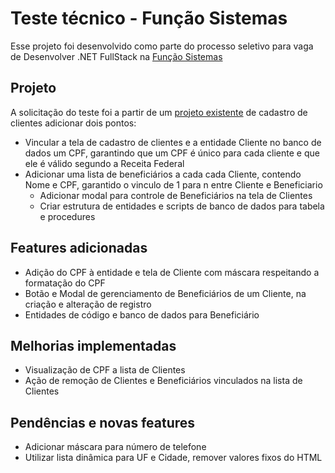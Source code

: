 # Teste técnico - Função Sistemas
Esse projeto foi desenvolvido como parte do processo seletivo para vaga de Desenvolver .NET FullStack na [Função Sistemas](https://www.funcao.com.br/)

## Projeto
A solicitação do teste foi a partir de um [projeto existente](https://github.com/Alanssrv/teste-funcao-sistemas/tree/6f86215352a6f9565fa882d52562ceac66aee9bf) de cadastro de clientes adicionar dois pontos:
- Vincular a tela de cadastro de clientes e a entidade Cliente no banco de dados um CPF, garantindo que um CPF é único para cada cliente e que ele é válido segundo a Receita Federal
- Adicionar uma lista de beneficiários a cada cada Cliente, contendo Nome e CPF, garantido o vinculo de 1 para n entre Cliente e Beneficiario
  - Adicionar modal para controle de Beneficiários na tela de Clientes
  - Criar estrutura de entidades e scripts de banco de dados para tabela e procedures

## Features adicionadas
- Adição do CPF à entidade e tela de Cliente com máscara respeitando a formatação do CPF
- Botão e Modal de gerenciamento de Beneficiários de um Cliente, na criação e alteração de registro
- Entidades de código e banco de dados para Beneficiário

## Melhorias implementadas
- Visualização de CPF a lista de Clientes
- Ação de remoção de Clientes e Beneficiários vinculados na lista de Clientes

## Pendências e novas features
- Adicionar máscara para número de telefone
- Utilizar lista dinâmica para UF e Cidade, remover valores fixos do HTML
